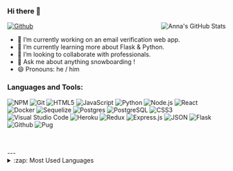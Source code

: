 ### Hi there 👋
<div align="right">
 <img align="right" alt="Anna's GitHub Stats" src="https://github-readme-stats.vercel.app/api?username=jonathontufts&show_icons=true&hide_border=true" />
</div>

[![Github](https://img.shields.io/github/followers/jonathontufts?label=Follow&style=social)](https://github.com/jonathontufts)

- 🔭 I’m currently working on an email verification web app.
- 🌱 I’m currently learning more about Flask & Python.
- 👯 I’m looking to collaborate with professionals.
- 💬 Ask me about anything snowboarding !
- 😄 Pronouns: he / him

### Languages and Tools:

![NPM](https://img.shields.io/badge/npm-CB3837?style=for-the-badge&logo=npm&logoColor=white) 
![Git](https://img.shields.io/badge/git-%23F05033.svg?style=for-the-badge&logo=git&logoColor=white) 
![HTML5](https://img.shields.io/badge/html5-%23E34F26.svg?style=for-the-badge&logo=html5&logoColor=white)
![JavaScript](https://img.shields.io/badge/javascript-%23323330.svg?style=for-the-badge&logo=javascript&color=%23F7DF1E&logoColor=white)
![Python](https://img.shields.io/badge/-Python-F9DC3E.svg?logo=Python&style=for-the-badge)
![Node.js](https://img.shields.io/badge/Node.js-339933?style=for-the-badge&logo=nodedotjs&logoColor=white)
![React](https://img.shields.io/badge/react%20-%2300D9FF.svg?&style=for-the-badge&logo=react&logoColor=white)
![Docker](https://img.shields.io/badge/docker-%230db7ed.svg?style=for-the-badge&logo=docker&logoColor=white)
![Sequelize](https://img.shields.io/badge/Sequelize-52B0E7?style=for-the-badge&logo=Sequelize&logoColor=white) 
![Postgres](https://img.shields.io/badge/postgres-%23316192.svg?style=for-the-badge&logo=postgresql&logoColor=white)
![PostgreSQL](https://img.shields.io/badge/PostgreSQL-316192?style=for-the-badge&logo=postgresql&logoColor=white)
![CSS3](https://img.shields.io/badge/css3-%231572B6.svg?style=for-the-badge&logo=css3&logoColor=white) 
![Visual Studio Code](https://img.shields.io/badge/Visual%20Studio%20Code-0078d7.svg?style=for-the-badge&logo=visual-studio-code&logoColor=white)
![Heroku](https://img.shields.io/badge/Heroku-430098?style=for-the-badge&logo=heroku&logoColor=white) 
![Redux](https://img.shields.io/badge/Redux-593D88?style=for-the-badge&logo=redux&logoColor=white) 
![Express.js](https://img.shields.io/badge/express.js-%23404d59.svg?style=for-the-badge&logo=express&logoColor=%2361DAFB)
![JSON](https://img.shields.io/badge/json-5E5C5C?style=for-the-badge&logo=json&logoColor=white) 
![Flask](https://img.shields.io/badge/Flask-000000?style=for-the-badge&logo=flask&logoColor=white)
![Github](https://img.shields.io/badge/GitHub-100000?style=for-the-badge&logo=github&logoColor=white)
![Pug](https://img.shields.io/badge/Pug-FFF?style=for-the-badge&logo=pug&logoColor=A86454)

<br />
<br />
---

<details>
  <summary>:zap: Most Used Languages</summary>

<img align="center" alt="Anna's GitHub Top Languages" src="https://github-readme-stats.vercel.app/api/top-langs/?username=jonathontufts" />

</details>

[website]: https://holistic-developer.com/
[youtube]: https://www.youtube.com/channel/UCD6bHzIZCJJcJD6QHGUIyrw
[instagram]: https://www.instagram.com/holistic_developer/
[linkedin]: https://linkedin.com/in/annaarsentieva
[portfolio]: https://arsentieva.github.io/profile/
